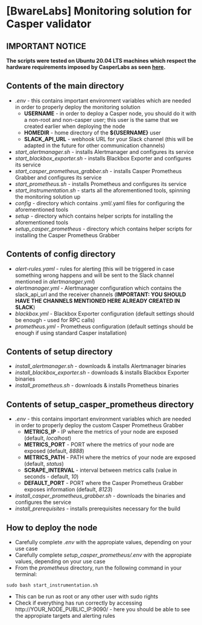 # [BwareLabs] Monitoring solution for Casper validator

## IMPORTANT NOTICE
**The scripts were tested on Ubuntu 20.04 LTS machines which respect the hardware requirements imposed by CasperLabs as seen [here](https://docs.casperlabs.io/en/latest/node-operator/hardware.html).**

## Contents of the main directory
- _.env_ - this contains important environment variables which are needed in order to properly deploy the monitoring solution
  - **USERNAME** - in order to deploy a Casper node, you should do it with a non-root and non-casper user; this user is the same that we created earlier when deploying the node
  - **HOMEDIR** - home directory of the **${USERNAME}** user
  - **SLACK_API_URL** - webhook URL for your Slack channel (this will be adapted in the future for other communication channels)
- _start_alertmanager.sh_ - installs Alertmanager and configures its service
- _start_blackbox_exporter.sh_ - installs Blackbox Exporter and configures its service
- _start_casper_prometheus_grabber.sh_ - installs Casper Prometheus Grabber and configures its service
- _start_prometheus.sh_ - installs Prometheus and configures its service
- _start_instrumentation.sh_ - starts all the aforementioned tools, spinning the monitoring solution up
- _config_ - directory which contains .yml/.yaml files for configuring the aforementioned tools
- _setup_ - directory which contains helper scripts for installing the aforementioned tools
- _setup_casper_prometheus_ - directory which contains helper scripts for installing the Casper Prometheus Grabber

## Contents of config directory
- _alert-rules.yaml_ - rules for alerting (this will be triggered in case something wrong happens and will be sent to the Slack channel mentioned in _alertmanager.yml_)
- _alertmanager.yml_ - Alertmanager configuration which contains the slack_api_url and the receiver channels (**IMPORTANT: YOU SHOULD HAVE THE CHANNELS MENTIONED HERE ALREADY CREATED IN SLACK**)
- _blackbox.yml_ - Blackbox Exporter configuration (default settings should be enough - used for RPC calls)
- _prometheus.yml_ - Prometheus configuration (default settings should be enough if using standard Casper installation)

## Contents of setup directory
- _install_alertmanager.sh_ - downloads & installs Alertmanager binaries
- _install_blackbox_exporter.sh_ - downloads & installs Blackbox Exporter binaries
- _install_prometheus.sh_ - downloads & installs Prometheus binaries
 
## Contents of setup_casper_prometheus directory
- _.env_ - this contains important environment variables which are needed in order to properly deploy the custom Casper Prometheus Grabber
  - **METRICS_IP** - IP where the metrics of your node are exposed (default, _localhost_)
  - **METRICS_PORT** - PORT where the metrics of your node are exposed (default, _8888_)
  - **METRICS_PATH** - PATH where the metrics of your node are exposed (default, _status_)
  - **SCRAPE_INTERVAL** - interval between metrics calls (value in seconds - default, _10_)
  - **DEFAULT_PORT** - PORT where the Casper Prometheus Grabber exposes information (default, _8123_)
- _install_casper_prometheus_grabber.sh_ - downloads the binaries and configures the service
- _install_prerequisites_ - installs prerequisites necessary for the build

## How to deploy the node
- Carefully complete _.env_ with the appropiate values, depending on your use case
- Carefully complete _setup_casper_prometheus/.env_ with the appropiate values, depending on your use case
- From the _prometheus_ directory, run the following command in your terminal:
```
sudo bash start_instrumentation.sh
```
- This can be run as root or any other user with sudo rights
- Check if everything has run correctly by accessing http://YOUR_NODE_PUBLIC_IP:9090/ - here you should be able to see the appropiate targets and alerting rules
